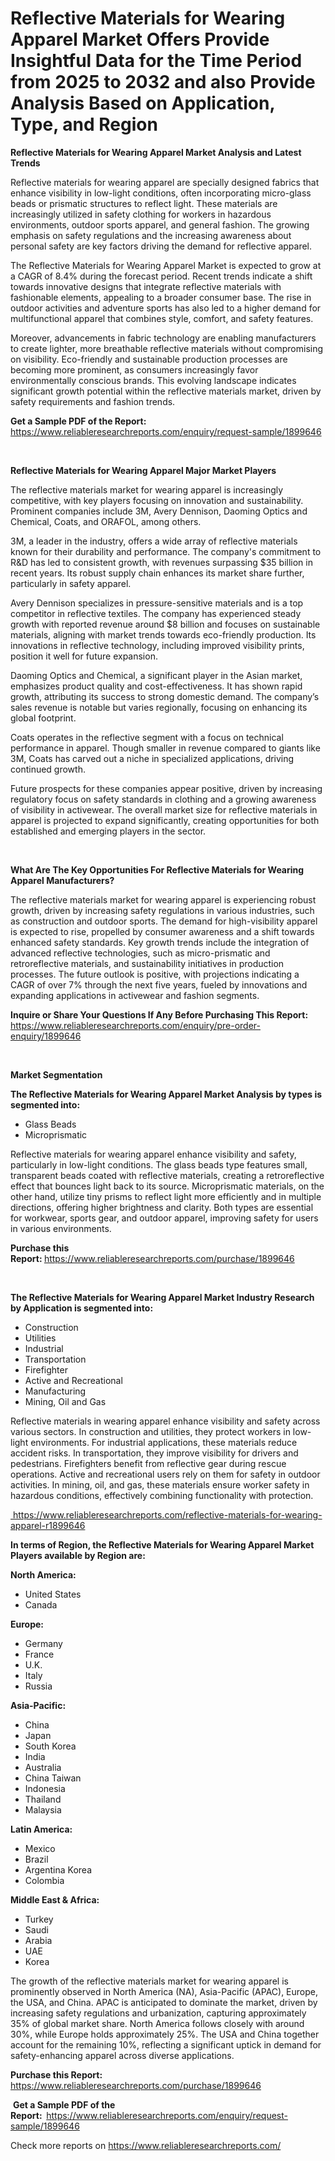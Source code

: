 <p><h1>Reflective Materials for Wearing Apparel Market Offers Provide Insightful Data for the Time Period from 2025 to 2032 and also Provide Analysis Based on Application, Type, and Region</h1></p><p><strong>Reflective Materials for Wearing Apparel Market Analysis and Latest Trends</strong></p>
<p><p>Reflective materials for wearing apparel are specially designed fabrics that enhance visibility in low-light conditions, often incorporating micro-glass beads or prismatic structures to reflect light. These materials are increasingly utilized in safety clothing for workers in hazardous environments, outdoor sports apparel, and general fashion. The growing emphasis on safety regulations and the increasing awareness about personal safety are key factors driving the demand for reflective apparel.</p><p>The Reflective Materials for Wearing Apparel Market is expected to grow at a CAGR of 8.4% during the forecast period. Recent trends indicate a shift towards innovative designs that integrate reflective materials with fashionable elements, appealing to a broader consumer base. The rise in outdoor activities and adventure sports has also led to a higher demand for multifunctional apparel that combines style, comfort, and safety features.</p><p>Moreover, advancements in fabric technology are enabling manufacturers to create lighter, more breathable reflective materials without compromising on visibility. Eco-friendly and sustainable production processes are becoming more prominent, as consumers increasingly favor environmentally conscious brands. This evolving landscape indicates significant growth potential within the reflective materials market, driven by safety requirements and fashion trends.</p></p>
<p><strong>Get a Sample PDF of the Report:&nbsp;</strong> <a href="https://www.reliableresearchreports.com/enquiry/request-sample/1899646?utm_campaign=1720&utm_medium=2&utm_source=Github&utm_content=ia&utm_term=03042025&utm_id=reflective-materials-for-wearing-apparel">https://www.reliableresearchreports.com/enquiry/request-sample/1899646</a></p>
<p>&nbsp;</p>
<p><strong>Reflective Materials for Wearing Apparel Major Market Players</strong></p>
<p><p>The reflective materials market for wearing apparel is increasingly competitive, with key players focusing on innovation and sustainability. Prominent companies include 3M, Avery Dennison, Daoming Optics and Chemical, Coats, and ORAFOL, among others.</p><p>3M, a leader in the industry, offers a wide array of reflective materials known for their durability and performance. The company's commitment to R&D has led to consistent growth, with revenues surpassing $35 billion in recent years. Its robust supply chain enhances its market share further, particularly in safety apparel.</p><p>Avery Dennison specializes in pressure-sensitive materials and is a top competitor in reflective textiles. The company has experienced steady growth with reported revenue around $8 billion and focuses on sustainable materials, aligning with market trends towards eco-friendly production. Its innovations in reflective technology, including improved visibility prints, position it well for future expansion.</p><p>Daoming Optics and Chemical, a significant player in the Asian market, emphasizes product quality and cost-effectiveness. It has shown rapid growth, attributing its success to strong domestic demand. The company’s sales revenue is notable but varies regionally, focusing on enhancing its global footprint.</p><p>Coats operates in the reflective segment with a focus on technical performance in apparel. Though smaller in revenue compared to giants like 3M, Coats has carved out a niche in specialized applications, driving continued growth.</p><p>Future prospects for these companies appear positive, driven by increasing regulatory focus on safety standards in clothing and a growing awareness of visibility in activewear. The overall market size for reflective materials in apparel is projected to expand significantly, creating opportunities for both established and emerging players in the sector.</p></p>
<p>&nbsp;</p>
<p><strong>What Are The Key Opportunities For Reflective Materials for Wearing Apparel Manufacturers?</strong></p>
<p><p>The reflective materials market for wearing apparel is experiencing robust growth, driven by increasing safety regulations in various industries, such as construction and outdoor sports. The demand for high-visibility apparel is expected to rise, propelled by consumer awareness and a shift towards enhanced safety standards. Key growth trends include the integration of advanced reflective technologies, such as micro-prismatic and retroreflective materials, and sustainability initiatives in production processes. The future outlook is positive, with projections indicating a CAGR of over 7% through the next five years, fueled by innovations and expanding applications in activewear and fashion segments.</p></p>
<p><strong>Inquire or Share Your Questions If Any Before Purchasing This Report:</strong> <a href="https://www.reliableresearchreports.com/enquiry/pre-order-enquiry/1899646?utm_campaign=1720&utm_medium=2&utm_source=Github&utm_content=ia&utm_term=03042025&utm_id=reflective-materials-for-wearing-apparel">https://www.reliableresearchreports.com/enquiry/pre-order-enquiry/1899646</a></p>
<p>&nbsp;</p>
<p><strong>Market Segmentation</strong></p>
<p><strong>The Reflective Materials for Wearing Apparel Market Analysis by types is segmented into:</strong></p>
<p><ul><li>Glass Beads</li><li>Microprismatic</li></ul></p>
<p><p>Reflective materials for wearing apparel enhance visibility and safety, particularly in low-light conditions. The glass beads type features small, transparent beads coated with reflective materials, creating a retroreflective effect that bounces light back to its source. Microprismatic materials, on the other hand, utilize tiny prisms to reflect light more efficiently and in multiple directions, offering higher brightness and clarity. Both types are essential for workwear, sports gear, and outdoor apparel, improving safety for users in various environments.</p></p>
<p><strong>Purchase this Report:&nbsp;</strong><a href="https://www.reliableresearchreports.com/purchase/1899646?utm_campaign=1720&utm_medium=2&utm_source=Github&utm_content=ia&utm_term=03042025&utm_id=reflective-materials-for-wearing-apparel">https://www.reliableresearchreports.com/purchase/1899646</a></p>
<p>&nbsp;</p>
<p><strong>The Reflective Materials for Wearing Apparel Market Industry Research by Application is segmented into:</strong></p>
<p><ul><li>Construction</li><li>Utilities</li><li>Industrial</li><li>Transportation</li><li>Firefighter</li><li>Active and Recreational</li><li>Manufacturing</li><li>Mining, Oil and Gas</li></ul></p>
<p><p>Reflective materials in wearing apparel enhance visibility and safety across various sectors. In construction and utilities, they protect workers in low-light environments. For industrial applications, these materials reduce accident risks. In transportation, they improve visibility for drivers and pedestrians. Firefighters benefit from reflective gear during rescue operations. Active and recreational users rely on them for safety in outdoor activities. In mining, oil, and gas, these materials ensure worker safety in hazardous conditions, effectively combining functionality with protection.</p></p>
<p><a href="https://www.reliableresearchreports.com/reflective-materials-for-wearing-apparel-r1899646?utm_campaign=1720&utm_medium=2&utm_source=Github&utm_content=ia&utm_term=03042025&utm_id=reflective-materials-for-wearing-apparel">&nbsp;https://www.reliableresearchreports.com/reflective-materials-for-wearing-apparel-r1899646</a></p>
<p><strong>In terms of Region, the Reflective Materials for Wearing Apparel Market Players available by Region are:</strong></p>
<p>
    <p> <strong> North America: </strong>
        <ul>
            <li>United States</li>
            <li>Canada</li>
        </ul>
        </p> 
    <p> <strong> Europe: </strong>
        <ul>
            <li>Germany</li>
            <li>France</li>
            <li>U.K.</li>
            <li>Italy</li>
            <li>Russia</li>
        </ul>
        </p> 
    <p> <strong> Asia-Pacific: </strong>
        <ul>
            <li>China</li>
            <li>Japan</li>
            <li>South Korea</li>
            <li>India</li>
            <li>Australia</li>
            <li>China Taiwan</li>
            <li>Indonesia</li>
            <li>Thailand</li>
            <li>Malaysia</li>
        </ul>
        </p> 
    <p> <strong> Latin America: </strong>
        <ul>
            <li>Mexico</li>
            <li>Brazil</li>
            <li>Argentina Korea</li>
            <li>Colombia</li>
        </ul>
        </p> 
    <p> <strong> Middle East & Africa: </strong>
        <ul>
            <li>Turkey</li>
            <li>Saudi</li>
            <li>Arabia</li>
            <li>UAE</li>
            <li>Korea</li>
        </ul>
    </p>
    </p>
<p><p>The growth of the reflective materials market for wearing apparel is prominently observed in North America (NA), Asia-Pacific (APAC), Europe, the USA, and China. APAC is anticipated to dominate the market, driven by increasing safety regulations and urbanization, capturing approximately 35% of global market share. North America follows closely with around 30%, while Europe holds approximately 25%. The USA and China together account for the remaining 10%, reflecting a significant uptick in demand for safety-enhancing apparel across diverse applications.</p></p>
<p><strong>Purchase this Report: </strong><a href="https://www.reliableresearchreports.com/purchase/1899646?utm_campaign=1720&utm_medium=2&utm_source=Github&utm_content=ia&utm_term=03042025&utm_id=reflective-materials-for-wearing-apparel">https://www.reliableresearchreports.com/purchase/1899646</a></p>
<p>&nbsp;<strong>Get a Sample PDF of the Report:&nbsp;&nbsp;</strong><a href="https://www.reliableresearchreports.com/enquiry/request-sample/1899646?utm_campaign=1720&utm_medium=2&utm_source=Github&utm_content=ia&utm_term=03042025&utm_id=reflective-materials-for-wearing-apparel">https://www.reliableresearchreports.com/enquiry/request-sample/1899646</a></p>
<p><strong></strong></p>
<p>Check more reports on <a href="https://www.reliableresearchreports.com/?utm_campaign=1720&utm_medium=2&utm_source=Github&utm_content=ia&utm_term=03042025&utm_id=reflective-materials-for-wearing-apparel">https://www.reliableresearchreports.com/</a></p>